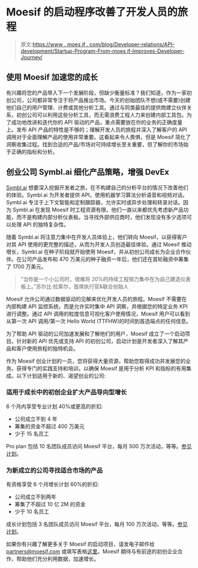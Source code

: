 # Moesif 的启动程序改善了开发人员的旅程

> 原文:[https://www . moes if . com/blog/Developer-relations/API-development/Startup-Program-From-moes if-Improves-Developer-Journey/](https://www.moesif.com/blog/developer-relations/api-development/Startup-Program-From-Moesif-Improves-Developer-Journey/)

## 使用 Moesif 加速您的成长

有兴趣将您的产品带入下一个发展阶段，但缺少衡量标准？我们知道，作为一家初创公司，公司都非常专注于将产品推出市场。今天的创始团队不想(或不需要)创建他们自己的用户管理、计费或其他分析工具。通过与同类最佳的提供商建立伙伴关系，初创公司可以利用这些分析工具，而无需浪费工程人力来创建内部工具包。为了成功地改进和迭代你的 API 驱动的产品，重点需要放在你的业务的正确度量上。发布 API 产品的特性是不够的；理解开发人员的旅程并深入了解客户的 API 调用对于全面理解产品的使用非常重要。这看起来令人畏惧，但是 Moesif 简化了洞察收集过程。找到合适的产品/市场对可持续增长至关重要，但了解你的市场始于正确的指标和分析。

## 创业公司 Symbl.ai 细化产品策略，增强 DevEx

[Symbl.ai](https://symbl.ai/) 想要深入挖掘开发者之旅，在不构建自己的分析平台的情况下改善他们的体验。Symbl.ai 为开发者提供 API，使用机器学习算法分析语音和视频对话。Symbl.ai 专注于上下文智能和定制跟踪器，允许实时或异步处理和转录对话。因为 Symbl.ai 在发现 Moesif 时工程资源有限，他们一直以来都优先考虑新产品功能，而不是构建内部分析仪表板。当寻找外部供应商时，他们发现没有多少选项可以处理 API 的独特复杂性。

随着 Symbl.ai 将注意力集中在开发人员体验上，他们转向 Moesif，以获得客户对其 API 使用的更完整的描述，从而为开发人员创造最佳体验。通过 Moesif 推动增长，Symbl.ai 在种子阶段就开始使用 Moesif，并从初创公司成长为企业合作伙伴。在公司产品发布和 470 万美元的种子融资一年后，他们还在首轮融资中筹集了 1700 万美元。

> “当你是一个小公司时，很难将 20%的持续工程努力集中在为自己建造仪表板上。”苏尔比·拉索尔，首席执行官&联合创始人

Moesif 允许公司通过数据驱动的见解来优化开发人员的旅程。Moesif 不需要在内部构建 API 监控系统，而是允许实时集中 API 洞察，并根据您的特定业务 KPI 进行调整。通过 API 调用的粒度信息可视化客户使用情况，Moesif 用户可以看到从第一次 API 调用/第一次 Hello World (TTFHW)的时间到首选端点的任何信息。

为了帮助 API 驱动的公司加速发展和了解他们的用户，Moesif 成立了一个启动项目。针对新的 API 优先或支持 API 的初创公司，启动计划是开发者深入了解其产品和客户使用旅程的独特机会。

作为 Moesif 创业计划的一员，您将获得大量资源，帮助您取得成功并发展您的业务。获得专门的实践支持和培训，以确保 Moesif 是用于分析 KPI 和指标的有用集成。以下计划适用于新的、渴望创业的公司:

### 适用于成长中的初创企业扩大产品导向型增长

6 个月内享受专业计划 40%或更高的折扣:

*   公司成立不到 4 年
*   筹集的资金不超过 400 万美元
*   少于 15 名员工

Pro plan 包括 10 名团队成员访问 Moesif 平台，每月 500 万次活动，等等。[参见计划](https://www.moesif.com/price)。

### 为新成立的公司寻找适合市场的产品

有资格享受 6 个月增长计划 60%的折扣:

*   公司成立不到两年
*   筹集了不超过 10 亿 2M 的资金
*   少于 10 名员工

成长计划包括 3 名团队成员访问 Moesif 平台，每月 100 万次活动，等等。[参见计划](https://www.moesif.com/price)。

如果你有兴趣了解更多关于 Moesif 的启动项目，请发电子邮件给 partners@moesif.com 或填写表格[这里](https://share.hsforms.com/1Mb1XRSXOSL-an40JZQt4aQ1hndq)。Moesif 期待与有前途的初创企业合作，帮助他们充分利用数据，加速增长。
